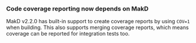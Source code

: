 ### Code coverage reporting now depends on MakD

MakD v2.2.0 has built-in support to create coverage reports by using `COV=1` when building. This also supports merging coverage reports, which means coverage can be reported for integration tests too.
